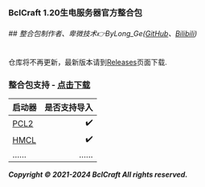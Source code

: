 ### BclCraft 1.20生电服务器官方整合包
###### ## 整合包制作者、卑微技术👉ByLong_Ge([GitHub](https://github.com/ByLongGe/)、[Bilibili](https://space.bilibili.com/454779302/))
仓库将不再更新，最新版本请到[Releases](https://github.com/BclCraft/BCL-1.20-integration-package/releases)页面下载.
### 整合包支持 - [点击下载](https://github.com/BclCraft/BCL-1.20-integration-package/releases)
| 启动器     | 是否支持导入   | 
| -------- | -:  |
| [PCL2](https://github.com/Hex-Dragon/PCL2)      | ✔️  |
| [HMCL](https://github.com/HMCL-dev/HMCL)        | ✔️   |
| ……        |    ……    |


**_Copyright © 2021-2024 BclCraft All rights reserved._**
